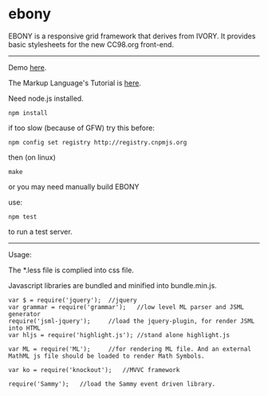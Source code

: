 ebony
=====

  EBONY is a responsive grid framework that derives from IVORY.
It provides basic stylesheets for the new CC98.org front-end.


----

Demo [here](http://jamesruan.github.io/ebony).

The Markup Language's Tutorial is [here](http://jamesruan.github.io/ebony/ml_tutorial.html).

Need node.js installed.

	npm install 

if too slow (because of GFW) try this before:

    npm config set registry http://registry.cnpmjs.org 

then (on linux)

    make

or you may need manually build EBONY

use:

    npm test

to run a test server.

----

Usage: 

The \*.less file is complied into css file.

Javascript libraries are bundled and minified into bundle.min.js.

    
    var $ = require('jquery');  //jquery
    var grammar = require('grammar');   //low level ML parser and JSML generator
    require('jsml-jquery');     //load the jquery-plugin, for render JSML into HTML
    var hljs = require('highlight.js'); //stand alone highlight.js

    var ML = require('ML');     //for rendering ML file. And an external MathML js file should be loaded to render Math Symbols.

    var ko = require('knockout');   //MVVC framework

    require('Sammy');   //load the Sammy event driven library.
